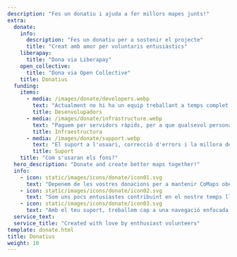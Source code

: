 ```yaml
---
description: "Fes un donatiu i ajuda a fer millors mapes junts!"
extra:
  donate:
    info:
      description: "Fes un donatiu per a sostenir el projecte"
      title: "Creat amb amor per voluntaris entusiàstics"
    liberapay:
      title: "Dona via Liberapay"
    open_collective:
      title: "Dona via Open Collective"
    title: Donatius
  funding:
    items:
      - media: /images/donate/developers.webp
        text: "Actualment no hi ha un equip treballant a temps complet en el desenvolupament de noves funcionalitats i la millora del servei. Per a fer avançar el producte de manera constant, es necessita un equip base."
        title: Desenvolupadors
      - media: /images/donate/infrastructure.webp
        text: "Paguem per servidors ràpids, per a que qualsevol persona arreu del món pugui descarregar actualitzacions gratuïtes de les dades dels mapes sense retards. Les transferències de dades de mapes són centenes de terabytes al mes, i la quantitat segueix creixent."
        title: Infraestructura
      - media: /images/donate/support.webp
        text: "El suport a l'usuari, correcció d'errors i la millora de l'estabilitat de l'aplicació són les nostres prioritats principals. La llista de sol·licituds i informes d'errors augmenten cada dia i hi ha moltes sol·licituds de suport de l'App Store, Google Play i els correus electrònics de suport."
        title: Suport
    title: "Com s'usaran els fons?"
  hero_description: "Donate and create better maps together!"
  info:
    - icon: static/images/icons/donate/icon01.svg
      text: "Depenem de les vostres donacions per a mantenir CoMaps obert i gratuït"
    - icon: static/images/icons/donate/icon02.svg
      text: "Som uns pocs entusiastes contribuint en el nostre temps lliure. Estimem el que fem, i estimem els nostres usuaris"
    - icon: static/images/icons/donate/icon03.svg
      text: "Amb el teu suport, treballem cap a una navegació enfocada a la privacitat i que sigui l'opció preferida al mercat"
  service_text:
  service_title: "Created with love by enthusiast volunteers"
template: donate.html
title: Donatius
weight: 10
---
```

